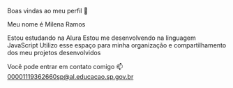 Boas vindas ao meu perfil 🤍

Meu nome é Milena Ramos

Estou estudando na Alura
Estou me desenvolvendo na linguagem JavaScript
Utilizo esse espaço para minha organização e compartilhamento dos meu projetos desenvolvidos

Você pode entrar em contato comigo 📫
00001119362660sp@al.educacao.sp.gov.br
